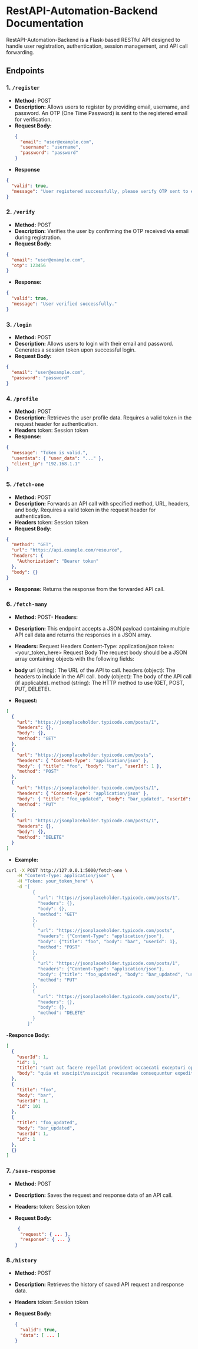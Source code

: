 # RestAPI-Automation-Backend Documentation

RestAPI-Automation-Backend is a Flask-based RESTful API designed to handle user registration, authentication, session management, and API call forwarding.

## Endpoints

### 1. `/register`

- **Method:** POST
- **Description:** Allows users to register by providing email, username, and password. An OTP (One Time Password) is sent to the registered email for verification.
- **Request Body:**
  ```json
  {
    "email": "user@example.com",
    "username": "username",
    "password": "password"
  }
  ```
- **Response**

```json
{
  "valid": true,
  "message": "User registered successfully, please verify OTP sent to email."
}
```

### 2. `/verify`

- **Method:** POST
- **Description:** Verifies the user by confirming the OTP received via email during registration.
- **Request Body:**

```json
{
  "email": "user@example.com",
  "otp": 123456
}
```

- **Response:**

```json
{
  "valid": true,
  "message": "User verified successfully."
}
```

### 3. `/login`

- **Method:** POST
- **Description:** Allows users to login with their email and password. Generates a session token upon successful login.
- **Request Body:**

```json
{
  "email": "user@example.com",
  "password": "password"
}
```

### 4. `/profile`

- **Method:** POST
- **Description:** Retrieves the user profile data. Requires a valid token in the request header for authentication.
- **Headers**
  token: Session token
- **Response:**

```json
{
  "message": "Token is valid.",
  "userdata": { "user_data": "..." },
  "client_ip": "192.168.1.1"
}
```

### 5. `/fetch-one`

- **Method:** POST
- **Description:** Forwards an API call with specified method, URL, headers, and body. Requires a valid token in the request header for authentication.
- **Headers**
  token: Session token
- **Request Body:**

```json
{
  "method": "GET",
  "url": "https://api.example.com/resource",
  "headers": {
    "Authorization": "Bearer token"
  },
  "body": {}
}
```

- **Response:** Returns the response from the forwarded API call.

### 6. `/fetch-many`

- **Method:** POST- **Headers:**

- **Description:** This endpoint accepts a JSON payload containing multiple API call data and returns the responses in a JSON array.

- **Headers:**
  Request Headers
  Content-Type: application/json
  token: <your_token_here>
  Request Body
  The request body should be a JSON array containing objects with the following fields:
- **body**
  url (string): The URL of the API to call.
  headers (object): The headers to include in the API call.
  body (object): The body of the API call (if applicable).
  method (string): The HTTP method to use (GET, POST, PUT, DELETE).

- **Request:**

```json
[
  {
    "url": "https://jsonplaceholder.typicode.com/posts/1",
    "headers": {},
    "body": {},
    "method": "GET"
  },
  {
    "url": "https://jsonplaceholder.typicode.com/posts",
    "headers": { "Content-Type": "application/json" },
    "body": { "title": "foo", "body": "bar", "userId": 1 },
    "method": "POST"
  },
  {
    "url": "https://jsonplaceholder.typicode.com/posts/1",
    "headers": { "Content-Type": "application/json" },
    "body": { "title": "foo_updated", "body": "bar_updated", "userId": 1 },
    "method": "PUT"
  },
  {
    "url": "https://jsonplaceholder.typicode.com/posts/1",
    "headers": {},
    "body": {},
    "method": "DELETE"
  }
]
```

- **Example:**

```bash
curl -X POST http://127.0.0.1:5000/fetch-one \
    -H "Content-Type: application/json" \
    -H "Token: your_token_here" \
    -d '[
          {
            "url": "https://jsonplaceholder.typicode.com/posts/1",
            "headers": {},
            "body": {},
            "method": "GET"
          },
          {
            "url": "https://jsonplaceholder.typicode.com/posts",
            "headers": {"Content-Type": "application/json"},
            "body": {"title": "foo", "body": "bar", "userId": 1},
            "method": "POST"
          },
          {
            "url": "https://jsonplaceholder.typicode.com/posts/1",
            "headers": {"Content-Type": "application/json"},
            "body": {"title": "foo_updated", "body": "bar_updated", "userId": 1},
            "method": "PUT"
          },
          {
            "url": "https://jsonplaceholder.typicode.com/posts/1",
            "headers": {},
            "body": {},
            "method": "DELETE"
          }
        ]'
```

-**Responce Body:**

```json
[
  {
    "userId": 1,
    "id": 1,
    "title": "sunt aut facere repellat provident occaecati excepturi optio reprehenderit",
    "body": "quia et suscipit\nsuscipit recusandae consequuntur expedita et cum\nreprehenderit molestiae ut ut quas totam\nnostrum rerum est autem sunt rem eveniet architecto"
  },
  {
    "title": "foo",
    "body": "bar",
    "userId": 1,
    "id": 101
  },
  {
    "title": "foo_updated",
    "body": "bar_updated",
    "userId": 1,
    "id": 1
  },
  {}
]
```

### 7. `/save-response`

- **Method:** POST

- **Description:** Saves the request and response data of an API call.

- **Headers:**
  token: Session token
- **Request Body:**
  ```json
   {
    "request": { ... },
    "response": { ... }
  }
  ```

### 8.`/history`

- **Method:** POST
- **Description:** Retrieves the history of saved API request and response data.

- **Headers**
  token: Session token
- **Request Body:**
  ```json
  {
    "valid": true,
    "data": [ ... ]
  }
  ```
